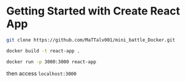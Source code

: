 # Getting Started with Create React App

```bash
git clone https://github.com/MaTTalv001/mini_battle_Docker.git
```

```bash
docker build -t react-app .
```

```bash
docker run -p 3000:3000 react-app
```

then access `localhost:3000`
